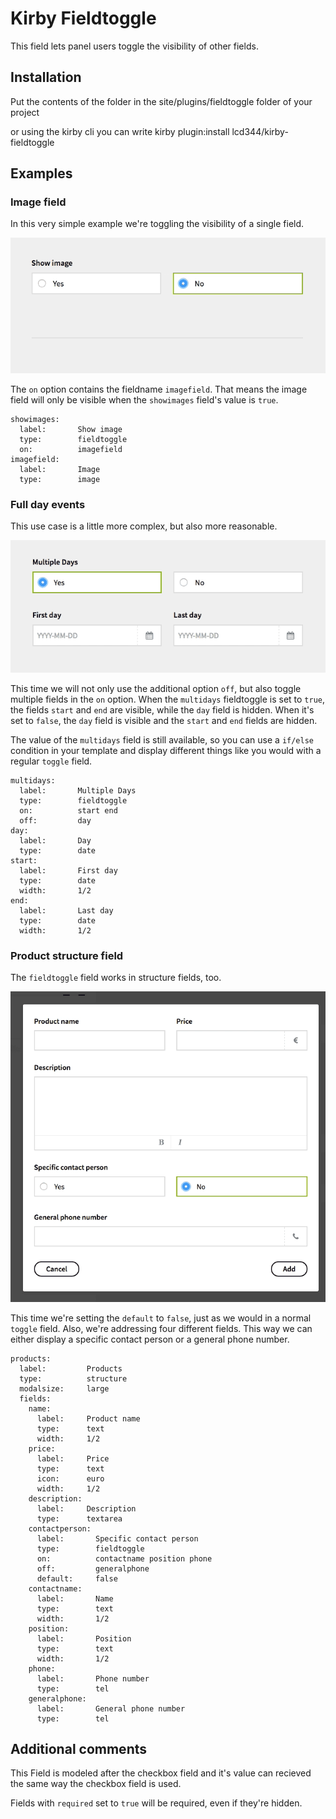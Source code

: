 # Kirby Fieldtoggle

This field lets panel users toggle the visibility of other fields.

## Installation

Put the contents of the folder in the site/plugins/fieldtoggle folder of your project

or using the kirby cli you can write
    kirby plugin:install lcd344/kirby-fieldtoggle


## Examples

### Image field

In this very simple example we're toggling the visibility of a single field.

![Show image](showimage.gif?raw=true)

The `on` option contains the fieldname `imagefield`. That means the image field will only be visible when the `showimages` field's value is `true`.

````
showimages:
  label:       Show image
  type:        fieldtoggle
  on:          imagefield
imagefield:
  label:       Image
  type:        image
````

### Full day events

This use case is a little more complex, but also more reasonable.

![Multiple Days](multidays.gif?raw=true)

This time we will not only use the additional option `off`, but also toggle multiple fields in the `on` option. When the `multidays` fieldtoggle is set to `true`, the fields `start` and `end` are visible, while the `day` field is hidden. When it's set to `false`, the `day` field is visible and the `start` and `end` fields are hidden.

The value of the `multidays` field is still available, so you can use a `if/else` condition in your template and display different things like you would with a regular `toggle` field.

````
multidays:
  label:       Multiple Days
  type:        fieldtoggle
  on:          start end
  off:         day
day:
  label:       Day
  type:        date
start:
  label:       First day
  type:        date
  width:       1/2
end:
  label:       Last day
  type:        date
  width:       1/2
````

### Product structure field

The `fieldtoggle` field works in structure fields, too.

![Structure](structure.gif?raw=true)

This time we're setting the `default` to `false`, just as we would in a normal `toggle` field. Also, we're addressing four different fields. This way we can either display a specific contact person or a general phone number.

````
products:
  label:         Products
  type:          structure
  modalsize:     large
  fields:
    name:
      label:     Product name
      type:      text
      width:     1/2
    price:
      label:     Price
      type:      text
      icon:      euro
      width:     1/2
    description:
      label:     Description
      type:      textarea
    contactperson:
      label:       Specific contact person
      type:        fieldtoggle
      on:          contactname position phone
      off:         generalphone
      default:     false
    contactname:
      label:       Name
      type:        text
      width:       1/2
    position:
      label:       Position
      type:        text
      width:       1/2
    phone:
      label:       Phone number
      type:        tel
    generalphone:
      label:       General phone number
      type:        tel
````

## Additional comments

This Field is modeled after the checkbox field and it's value can recieved the same way the checkbox field is used.

Fields with `required` set to `true` will be required, even if they're hidden.
